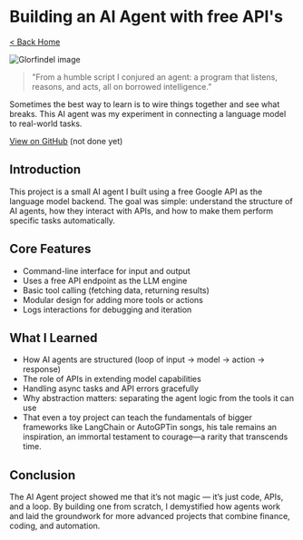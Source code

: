 # Building an AI Agent with free API's

[< Back Home](/)

![Glorfindel image](/images/aiagent.png)

> "From a humble script I conjured an agent: a program that listens, reasons, and acts, all on borrowed intelligence."

Sometimes the best way to learn is to wire things together and see what breaks.
This AI agent was my experiment in connecting a language model to real-world tasks.

[View on GitHub](github.com/miciukas69x) (not done yet)

## Introduction

This project is a small AI agent I built using a free Google API as the language model backend. The goal was simple: understand the structure of AI agents, how they interact with APIs, and how to make them perform specific tasks automatically.

## Core Features

- Command-line interface for input and output
- Uses a free API endpoint as the LLM engine
- Basic tool calling (fetching data, returning results)
- Modular design for adding more tools or actions
- Logs interactions for debugging and iteration

## What I Learned

- How AI agents are structured (loop of input → model → action → response)
- The role of APIs in extending model capabilities
- Handling async tasks and API errors gracefully
- Why abstraction matters: separating the agent logic from the tools it can use
- That even a toy project can teach the fundamentals of bigger frameworks like LangChain or AutoGPTin songs, his tale remains an inspiration, an immortal testament to courage—a rarity that transcends time.

## Conclusion

The AI Agent project showed me that it’s not magic — it’s just code, APIs, and a loop. By building one from scratch, I demystified how agents work and laid the groundwork for more advanced projects that combine finance, coding, and automation.